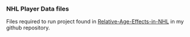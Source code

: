 ### NHL Player Data files
Files required to run project found in [Relative-Age-Effects-in-NHL](https://github.com/faresissa/Relative-Age-Effect-in-NHL) in my github repository.
